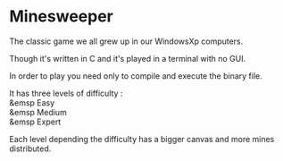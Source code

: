 # Minesweeper

The classic game we all grew up in our WindowsXp computers. <br />

Though it's written in C and it's played in a terminal with no GUI. <br />




In order to play you need only to compile and execute the binary file. <br />

It has three levels of difficulty : <br />
&emsp   Easy <br />
&emsp   Medium <br />
&emsp   Expert <br />

Each level depending the difficulty has a bigger canvas and more mines distributed.